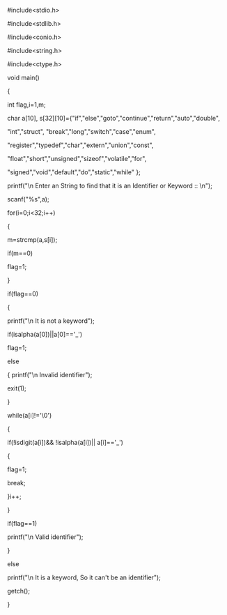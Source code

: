 #include<stdio.h>

#include<stdlib.h>

#include<conio.h>

#include<string.h>

#include<ctype.h>

void main()

{

int flag,i=1,m;

char a[10], s[32][10]={"if","else","goto","continue","return","auto","double",

 "int","struct", "break","long","switch","case","enum",

 "register","typedef","char","extern","union","const",

 "float","short","unsigned","sizeof","volatile","for",

 "signed","void","default","do","static","while" };



printf("\n Enter an String to find that it is an Identifier or Keyword :: \n");

scanf("%s",a);

for(i=0;i<32;i++)

{

m=strcmp(a,s[i]);

if(m==0)

flag=1;

}

if(flag==0)

{

 printf("\n It is not a keyword");

 if(isalpha(a[0])||a[0]=='_')

flag=1;

else

{
printf("\n Invalid identifier");

exit(1);

}

while(a[i]!='\0')

{

if(!isdigit(a[i])&& !isalpha(a[i])|| a[i]=='_')

{

flag=1;

break;

}i++;

}

if(flag==1)

printf("\n Valid identifier");



}

else

printf("\n It is a keyword, So it can't be an identifier"); 

getch();

}
